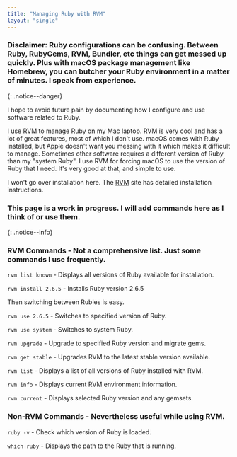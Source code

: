 ```yaml
---
title: "Managing Ruby with RVM"
layout: "single"  
---
```



### Disclaimer:  Ruby configurations can be confusing.  Between Ruby, RubyGems, RVM, Bundler, etc things can get messed up quickly.  Plus with macOS package management like Homebrew, you can butcher your Ruby environment in a matter of minutes.  I speak from experience. ###  
{: .notice--danger}


I hope to avoid future pain by documenting how I configure and use software related to Ruby.  



I use RVM to manage Ruby on my Mac laptop.  RVM is very cool and has a lot of great features, most of which I don't use.  macOS comes with Ruby installed, but Apple doesn't want you messing with it which makes it difficult to manage. Sometimes other software requires a different version of Ruby than my "system Ruby".  I use RVM for forcing macOS to use the version of Ruby that I need.  It's very good at that, and simple to use.

I won't go over installation here. The [RVM](https://rvm.io/rvm/install) site has detailed installation instructions.

### This page is a work in progress.  I will add commands here as I think of or use them. ###
{: .notice--info}

### RVM Commands - Not a comprehensive list. Just some commands I use frequently.

`rvm list known`  -  Displays all versions of Ruby available for installation.

`rvm install 2.6.5` - Installs Ruby version 2.6.5

Then switching between Rubies is easy.

`rvm use 2.6.5` - Switches to specified version of Ruby.

`rvm use system` - Switches to system Ruby.

`rvm upgrade` - Upgrade to specified Ruby version and migrate gems.

`rvm get stable` - Upgrades RVM to the latest stable version available.

`rvm list` - Displays a list of all versions of Ruby installed with RVM.

`rvm info` - Displays current RVM environment information.

`rvm current` - Displays selected Ruby version and any gemsets.

### Non-RVM Commands - Nevertheless useful while using RVM.

`ruby -v` - Check which version of Ruby is loaded.

`which ruby` - Displays the path to the Ruby that is running.
